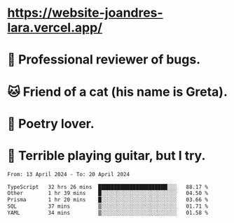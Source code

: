 # https://website-joandres-lara.vercel.app/
# 🐛 Professional reviewer of bugs.
# 🐱 Friend of a cat (his name is Greta).
# 📜 Poetry lover.
# 🎸 Terrible playing guitar, but I try.

<!--START_SECTION:waka-->

```txt
From: 13 April 2024 - To: 20 April 2024

TypeScript   32 hrs 26 mins  ██████████████████████░░░   88.17 %
Other        1 hr 39 mins    █░░░░░░░░░░░░░░░░░░░░░░░░   04.50 %
Prisma       1 hr 20 mins    █░░░░░░░░░░░░░░░░░░░░░░░░   03.66 %
SQL          37 mins         ▒░░░░░░░░░░░░░░░░░░░░░░░░   01.71 %
YAML         34 mins         ▒░░░░░░░░░░░░░░░░░░░░░░░░   01.58 %
```

<!--END_SECTION:waka-->
